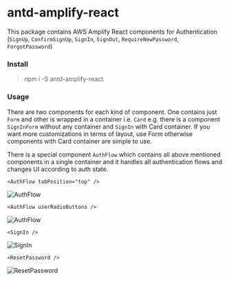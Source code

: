 # antd-amplify-react
This package contains AWS Amplify React components for Authentication (`SignUp`, `ConfirmSignUp`, `SignIn`, `SignOut`, `RequireNewPassword`, `ForgotPassword`)

### Install
> npm i -S antd-amplify-react

### Usage

There are two components for each kind of component. One contains just `Form` and other is wrapped in a container i.e. `Card`
e.g. there is a component `SignInForm` without any container and `SignIn` with Card container. If you want more customizations in terms of layout, use Form otherwise components with Card container are simple to use.

There is a special component `AuthFlow` which contains all above mentioned components in a single container and it handles all authentication flows and changes UI according to auth state.

```
<AuthFlow tabPosition="top" />
```
![AuthFlow](https://raw.githubusercontent.com/mzohaibqc/antd-amplify-react/master/images/authflow2.png?raw=true "AuthFlow")

```
<AuthFlow userRadioButtons />
```
![AuthFlow](https://raw.githubusercontent.com/mzohaibqc/antd-amplify-react/master/images/authflow1.png?raw=true "AuthFlow")
```
<SignIn />
```
![SignIn](https://raw.githubusercontent.com/mzohaibqc/antd-amplify-react/master/images/SignIn.PNG?raw=true "SignIn")
```
<ResetPassword />
```
![ResetPassword](https://raw.githubusercontent.com/mzohaibqc/antd-amplify-react/master/images/reset.png?raw=true "ResetPassword")

